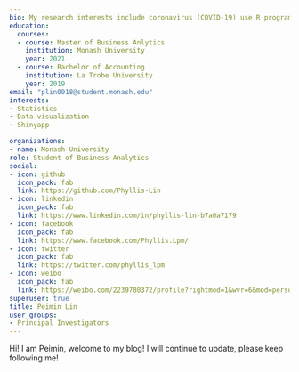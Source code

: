 ```yaml
---
bio: My research interests include coronavirus (COVID-19) use R programming.
education:
  courses:
  - course: Master of Business Anlytics
    institution: Monash University
    year: 2021
  - course: Bachelor of Accounting
    institution: La Trobe University
    year: 2019
email: "plin0018@student.monash.edu"
interests:
- Statistics
- Data visualization
- Shinyapp

organizations:
- name: Monash University
role: Student of Business Analytics
social:
- icon: github
  icon_pack: fab
  link: https://github.com/Phyllis-Lin
- icon: linkedin
  icon_pack: fab
  link: https://www.linkedin.com/in/phyllis-lin-b7a0a7179
- icon: facebook
  icon_pack: fab
  link: https://www.facebook.com/Phyllis.Lpm/
- icon: twitter
  icon_pack: fab
  link: https://twitter.com/phyllis_lpm
- icon: weibo
  icon_pack: fab
  link: https://weibo.com/2239780372/profile?rightmod=1&wvr=6&mod=personinfo&is_all=1
superuser: true
title: Peimin Lin
user_groups:
- Principal Investigators
---
```


Hi! I am Peimin, welcome to my blog! I will continue to update, please keep following me!